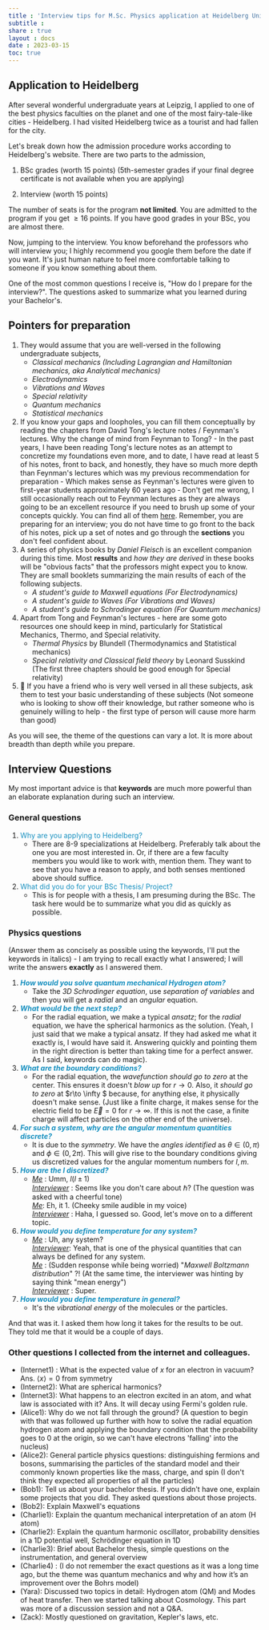 ```yaml
---
title : 'Interview tips for M.Sc. Physics application at Heidelberg University' 
subtitle : 
share : true
layout : docs
date : 2023-03-15
toc: true
---
```


## Application to Heidelberg 

After several wonderful undergraduate years at Leipzig,  I applied to one of the best physics faculties on the planet and one of the most fairy-tale-like cities - Heidelberg. I had visited Heidelberg twice as a tourist and had fallen for the city.

Let's break down how the admission procedure works according to Heidelberg's website. There are two parts to the admission,

1. BSc grades (worth 15 points) (5th-semester grades if your final degree certificate is not available when you are applying)

2. Interview (worth 15 points)

The number of seats is for the program **not limited**. You are admitted to the program if you get $\geq 16$ points. If you have good grades in your BSc, you are almost there.

Now, jumping to the interview. You know beforehand the professors who will interview you; I highly recommend you google them before the date if you want. It's just human nature to feel more comfortable talking to someone if you know something about them.

One of the most common questions I receive is, "How do I prepare for the interview?". The questions asked to summarize what you learned during your Bachelor's.

## Pointers for preparation

1. They would assume that you are well-versed in the following undergraduate subjects, 
   - *Classical mechanics (Including Lagrangian and Hamiltonian mechanics, aka Analytical mechanics)*
   - *Electrodynamics*
   - *Vibrations and Waves*
   - *Special relativity*
   - *Quantum mechanics*
   - *Statistical mechanics*
2. If you know your gaps and loopholes, you can fill them conceptually by reading the chapters from David Tong's lecture notes / Feynman's lectures. Why the change of mind from Feynman to Tong? - In the past years, I have been reading Tong's lecture notes as an attempt to concretize my foundations even more, and to date, I have read at least 5 of his notes, front to back, and honestly, they have so much more depth than Feynman's lectures which was my previous recommendation for preparation - Which makes sense as Feynman's lectures were given to first-year students approximately 60 years ago - Don't get me wrong, I still occasionally reach out to Feynman lectures as they are always going to be an excellent resource if you need to brush up some of your concepts quickly. You can find all of them [here](https://www.damtp.cam.ac.uk/user/tong/teaching.html). Remember, you are preparing for an interview; you do not have time to go front to the back of his notes, pick up a set of notes and go through the **sections** you don't feel confident about. 
3. A series of physics books by *Daniel Fleisch* is an excellent companion during this time. Most **results** and *how they are derived* in these books will be "obvious facts" that the professors might expect you to know. They are small booklets summarizing the main results of each of the following subjects.
   - *A student's guide to Maxwell equations (For Electrodynamics)* 
   - *A student's guide to Waves (For Vibrations and Waves)*
   - *A student's guide to Schrodinger equation (For Quantum mechanics)* 
4. Apart from Tong and Feynman's lectures - here are some goto resources one should keep in mind, particularly for Statistical Mechanics, Thermo, and Special relativity. 
   - *Thermal Physics* by Blundell (Thermodynamics and Statistical mechanics)
   - *Special relativity and Classical field theory* by Leonard Susskind (The first three chapters should be good enough for Special relativity)
5. :star2: If you have a friend who is very well versed in all these subjects, ask them to test your basic understanding of these subjects (Not someone who is looking to show off their knowledge, but rather someone who is genuinely willing to help -  the first type of person will cause more harm than good)

As you will see, the theme of the questions can vary a lot. It is more about breadth than depth while you prepare.

## Interview Questions 

My most important advice is that **keywords** are much more powerful than an elaborate explanation during such an interview.

###  General questions 

1. <span style = "color:#158FBF">Why are you applying to Heidelberg?</span>
   - There are 8-9 specializations at Heidelberg. Preferably talk about the one you are most interested in. Or, if there are a few faculty members you would like to work with, mention them. They want to see that you have a reason to apply, and both senses mentioned above should suffice.
2. <span style = "color:#158FBF"> What did you do for your BSc Thesis/ Project? </span>
   - This is for people with a thesis, I am presuming during the BSc. The task here would be to summarize what you did as quickly as possible.

### Physics questions 

(Answer them as concisely as possible using the keywords, I'll put the keywords in italics) - I am trying to recall exactly what I answered; I will write the answers **exactly** as I answered them. 

1. ***<span style = "color:#158FBF">How would you solve quantum mechanical Hydrogen atom?</span>***
   - Take the *3D Schrodinger equation*, use *separation of variables* and then you will get a *radial* and an *angular* equation.
2. ***<span style = "color:#158FBF">What would be the next step?</span>***
   - For the radial equation, we make a typical *ansatz*; for the *radial* equation, we have the spherical harmonics as the solution.
     (Yeah, I just said that we make a typical ansatz. If they had asked me what it exactly is, I would have said it. Answering quickly and pointing them in the right direction is better than taking time for a perfect answer. As I said, keywords can do magic).
3. ***<span style = "color:#158FBF">What are the boundary conditions?</span>***
   - For the radial equation, the *wavefunction should go to zero* at the center. This ensures it doesn't *blow up* for $r\to 0$. Also, it *should go to zero* at $r\to \infty $ because, for anything else, it physically doesn't make sense. (Just like a finite charge, it makes sense for the electric field to be $\vec{E}=0$ for $r\to\infty$. If this is not the case, a finite charge will affect particles on the other end of the universe).
4. ***<span style = "color:#158FBF">For such a system, why are the angular momentum quantities discrete?</span>***
   - It is due to the *symmetry*. We have the *angles identified* as $\theta\in(0,\pi)$ and $\phi\in(0,2\pi)$. This will give rise to the boundary conditions giving us discretized values for the angular momentum numbers for $l,m$.
5. ***<span style = "color:#158FBF">How are the $l$ discretized? </span>***
   - <u>*Me*</u> : Umm, $l(l\pm1)$ <br>
     <u>*Interviewer*</u> : Seems like you don't care about $\hbar$? (The question was asked with a cheerful tone) <br>
     <u>*Me*</u>: Eh, it 1. (Cheeky smile audible in my voice) <br>
     *<u>Interviewer</u>* : Haha, I guessed so. Good, let's move on to a different topic.
6. ***<span style = "color:#158FBF">How would you define temperature for any system?</span>***
   - <u>*Me*</u> : Uh, any system?   <br>
     <u>*Interviewer*</u>: Yeah, that is one of the physical quantities that can always be defined for any system. <br>
     <u>*Me*</u> : (Sudden response while being worried) "*Maxwell Boltzmann distribution*" ?! (At the same time, the interviewer was hinting by saying think "mean energy") <br>
     *<u>Interviewer</u>* : Super.
7. ***<span style = "color:#158FBF">How would you define temperature in general?</span>***
   - It's the *vibrational energy* of the molecules or the particles.

And that was it. I asked them how long it takes for the results to be out. They told me that it would be a couple of days.

### Other questions I collected from the internet and colleagues.
- (Internet1) : What is the expected value of $x$ for an electron in vacuum? Ans. $\left<x\right> = 0$ from symmetry
- (Internet2): What are spherical harmonics?
- (Internet3): What happens to an electron excited in an atom, and what law is associated with it? Ans. It will decay using Fermi's golden rule.
- (Alice1): Why do we not fall through the ground? (A question to begin with that was followed up further with how to solve the radial equation hydrogen atom and applying the boundary condition that the probability goes to 0 at the origin, so we can't have electrons 'falling' into the nucleus)
- (Alice2): General particle physics questions: distinguishing fermions and bosons, summarising the particles of the standard model and their commonly known properties like the mass, charge, and spin (I don't think they expected all properties of all the particles)
- (Bob1): Tell us about your bachelor thesis. If you didn't have one, explain some projects that you did. They asked questions about those projects.
- (Bob2): Explain Maxwell's equations
- (Charlie1): Explain the quantum mechanical interpretation of an atom (H atom)
- (Charlie2): Explain the quantum harmonic oscillator, probability densities in a 1D potential well, Schrödinger equation in 1D
- (Charlie3): Brief about Bachelor thesis, simple questions on the instrumentation, and general overview 
- (Charlie4) : (I do not remember the exact questions as it was a long time ago, but the theme was quantum mechanics and why and how it’s an improvement over the Bohrs model)
- (Yara): Discussed two topics in detail: Hydrogen atom (QM) and Modes of heat transfer. Then we started talking about Cosmology. This part was more of a discussion session and not a Q&A.
- (Zack): Mostly questioned on gravitation, Kepler's laws, etc.
